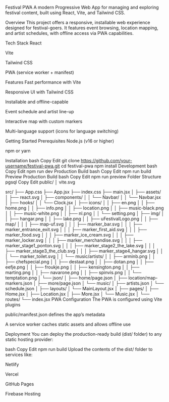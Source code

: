 Festival PWA
A modern Progressive Web App for managing and exploring festival content, built using React, Vite, and Tailwind CSS.

Overview
This project offers a responsive, installable web experience designed for festival-goers. It features event browsing, location mapping, and artist schedules, with offline access via PWA capabilities.

Tech Stack
React

Vite

Tailwind CSS

PWA (service worker + manifest)

Features
Fast performance with Vite

Responsive UI with Tailwind CSS

Installable and offline-capable

Event schedule and artist line-up

Interactive map with custom markers

Multi-language support (icons for language switching)

Getting Started
Prerequisites
Node.js (v16 or higher)

npm or yarn

Installation
bash
Copy
Edit
git clone https://github.com/your-username/festival-pwa.git
cd festival-pwa
npm install
Development
bash
Copy
Edit
npm run dev
Production Build
bash
Copy
Edit
npm run build
Preview Production Build
bash
Copy
Edit
npm run preview
Folder Structure
pgsql
Copy
Edit
public/
│   vite.svg

src/
├── App.css
├── App.jsx
├── index.css
├── main.jsx
│
├── assets/
│   ├── react.svg
│   ├── components/
│   │   └── Navbar/
│   │       └── Navbar.jsx
│   ├── hooks/
│   │   └── Clock.jsx
│   ├── icons/
│   │   ├── en.png
│   │   ├── home.png
│   │   ├── info.png
│   │   ├── location.png
│   │   ├── music-black.png
│   │   ├── music-white.png
│   │   ├── nl.png
│   │   └── setting.png
│   ├── img/
│   │   ├── hangar.png
│   │   ├── lake.png
│   │   ├── uFestivalLogo.png
│   │   ├── map/
│   │   │   ├── map-uf.svg
│   │   │   ├── marker_bar.svg
│   │   │   ├── marker_entrance_exit.svg
│   │   │   ├── marker_first_aid.svg
│   │   │   ├── marker_food.svg
│   │   │   ├── marker_ice_cream.svg
│   │   │   ├── marker_locker.svg
│   │   │   ├── marker_merchandise.svg
│   │   │   ├── marker_stage1_ponton.svg
│   │   │   ├── marker_stage2_the_lake.svg
│   │   │   ├── marker_stage3_the_club.svg
│   │   │   ├── marker_stage4_hangar.svg
│   │   │   └── marker_toilet.svg
│   │   └── music/artists/
│   │       ├── arminb.png
│   │       ├── chefspecial.png
│   │       ├── destaat.png
│   │       ├── dotan.png
│   │       ├── eefje.png
│   │       ├── froukje.png
│   │       ├── kensington.png
│   │       ├── marting.png
│   │       ├── navarone.png
│   │       ├── spinvis.png
│   │       └── temptation.png
│   └── json/
│       ├── home/page.json
│       ├── location/map-markers.json
│       ├── more/page.json
│       └── music/
│           ├── artists.json
│           └── schedule.json
│
├── layouts/
│   └── MainLayout.jsx
│
├── pages/
│   ├── Home.jsx
│   ├── Location.jsx
│   ├── More.jsx
│   └── Music.jsx
│
└── routes/
    └── index.jsx
PWA Configuration
The PWA is configured using Vite plugins

public/manifest.json defines the app’s metadata

A service worker caches static assets and allows offline use

Deployment
You can deploy the production-ready build (dist/ folder) to any static hosting provider:

bash
Copy
Edit
npm run build
Upload the contents of the dist/ folder to services like:

Netlify

Vercel

GitHub Pages

Firebase Hosting
